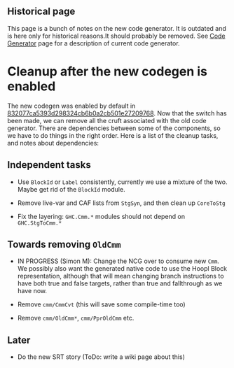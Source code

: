 ## Historical page


This page is a bunch of notes on the new code generator. It is outdated and is here only for historical reasons.It should probably be removed. See [Code Generator](commentary/compiler/code-gen) page for a description of current code generator.

# Cleanup after the new codegen is enabled


The new codegen was enabled by default in [832077ca5393d298324cb6b0a2cb501e27209768](/trac/ghc/changeset/832077ca5393d298324cb6b0a2cb501e27209768/ghc).  Now that the switch has been made, we can remove all the cruft associated with the old code generator.  There are dependencies between some of the components, so we have to do things in the right order.  Here is a list of the cleanup tasks, and notes about dependencies:

## Independent tasks

- Use `BlockId` or `Label` consistently, currently we use a mixture of the two.  Maybe get rid of the `BlockId` module.

- Remove live-var and CAF lists from `StgSyn`, and then clean up `CoreToStg`

- Fix the layering: `GHC.Cmm.*` modules should not depend on `GHC.StgToCmm.*`

## Towards removing `OldCmm`

- IN PROGRESS (Simon M): Change the NCG over to consume new `Cmm`.  We possibly also want the generated native code to use the Hoopl Block representation, although that will mean changing branch instructions to have both true and false targets, rather than true and fallthrough as we have now.

- Remove `cmm/CmmCvt` (this will save some compile-time too)

- Remove `cmm/OldCmm*`, `cmm/PprOldCmm` etc.

## Later

- Do the new SRT story (ToDo: write a wiki page about this)
